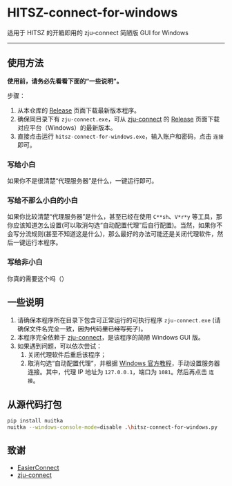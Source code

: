 # HITSZ-connect-for-windows

适用于 HITSZ 的开箱即用的 zju-connect 简陋版 GUI for Windows

---

## 使用方法

**使用前，请务必先看看下面的“一些说明”。**

步骤：
1. 从本仓库的 [Release](https://github.com/Co-ding-Man/hitsz-connect-for-windows/releases) 页面下载最新版本程序。
2. 确保同目录下有 ``zju-connect.exe``，可从 [zju-connect](https://github.com/Mythologyli/zju-connect) 的 [Release](https://github.com/mythologyli/zju-connect/releases) 页面下载对应平台（Windows）的最新版本。
3. 直接点击运行 ``hitsz-connect-for-windows.exe``，输入账户和密码，点击 ``连接`` 即可。

### 写给小白

如果你不是很清楚“代理服务器”是什么，一键运行即可。

### 写给不那么小白的小白

如果你比较清楚“代理服务器”是什么，甚至已经在使用 ``C**sh``、``V*r*y`` 等工具，那你应该知道怎么设置(可以取消勾选“自动配置代理”后自行配置)。当然，如果你不会写分流规则(甚至不知道这是什么)，那么最好的办法可能还是关闭代理软件，然后一键运行本程序。

### 写给非小白

你真的需要这个吗（）

## 一些说明

1. 请确保本程序所在目录下包含可正常运行的可执行程序 ``zju-connect.exe`` (请确保文件名完全一致，~~因为代码里已经写死了~~)。
2. 本程序完全依赖于 [zju-connect](https://github.com/Mythologyli/zju-connect)，是该程序的简陋 Windows GUI 版。
3. 如果遇到问题，可以依次尝试：
   1. 关闭代理软件后重启该程序；
   2. 取消勾选“自动配置代理”，并根据 [Windows 官方教程](https://prod.support.services.microsoft.com/zh-cn/windows/%E5%9C%A8-windows-%E4%B8%AD%E4%BD%BF%E7%94%A8%E4%BB%A3%E7%90%86%E6%9C%8D%E5%8A%A1%E5%99%A8-03096c53-0554-4ffe-b6ab-8b1deee8dae1)，手动设置服务器连接。其中，代理 IP 地址为 ``127.0.0.1``，端口为 ``1081``。然后再点击 ``连接``。

## 从源代码打包

```Bash
pip install nuitka
nuitka --windows-console-mode=disable .\hitsz-connect-for-windows.py
```

## 致谢

+ [EasierConnect](https://github.com/lyc8503/EasierConnect)
+ [zju-connect](https://github.com/Mythologyli/zju-connect)
